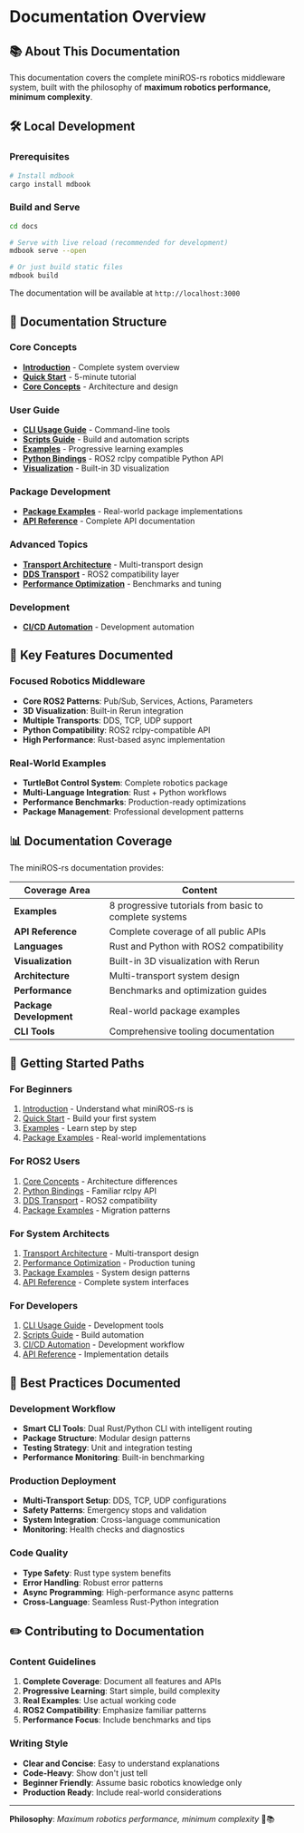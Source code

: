 # Documentation Overview

## 📚 About This Documentation

This documentation covers the complete miniROS-rs robotics middleware system, built with the philosophy of **maximum robotics performance, minimum complexity**.

## 🛠️ Local Development

### Prerequisites
```bash
# Install mdbook
cargo install mdbook
```

### Build and Serve
```bash
cd docs

# Serve with live reload (recommended for development)
mdbook serve --open

# Or just build static files
mdbook build
```

The documentation will be available at `http://localhost:3000`

## 📁 Documentation Structure

### **Core Concepts**
- **[Introduction](./introduction.md)** - Complete system overview
- **[Quick Start](./quick-start.md)** - 5-minute tutorial
- **[Core Concepts](./concepts.md)** - Architecture and design

### **User Guide**
- **[CLI Usage Guide](./cli-guide.md)** - Command-line tools
- **[Scripts Guide](./scripts-guide.md)** - Build and automation scripts
- **[Examples](./examples.md)** - Progressive learning examples
- **[Python Bindings](./python-bindings.md)** - ROS2 rclpy compatible Python API
- **[Visualization](./visualization.md)** - Built-in 3D visualization

### **Package Development**
- **[Package Examples](./package-examples.md)** - Real-world package implementations
- **[API Reference](./api.md)** - Complete API documentation

### **Advanced Topics**
- **[Transport Architecture](./transport-architecture.md)** - Multi-transport design
- **[DDS Transport](./dds-transport.md)** - ROS2 compatibility layer
- **[Performance Optimization](./performance.md)** - Benchmarks and tuning

### **Development**
- **[CI/CD Automation](./cicd.md)** - Development automation

## 🎯 Key Features Documented

### **Focused Robotics Middleware**
- **Core ROS2 Patterns**: Pub/Sub, Services, Actions, Parameters
- **3D Visualization**: Built-in Rerun integration
- **Multiple Transports**: DDS, TCP, UDP support
- **Python Compatibility**: ROS2 rclpy-compatible API
- **High Performance**: Rust-based async implementation

### **Real-World Examples**
- **TurtleBot Control System**: Complete robotics package
- **Multi-Language Integration**: Rust + Python workflows
- **Performance Benchmarks**: Production-ready optimizations
- **Package Management**: Professional development patterns

## 📊 Documentation Coverage

The miniROS-rs documentation provides:

| Coverage Area | Content |
|---------------|---------|
| **Examples** | 8 progressive tutorials from basic to complete systems |
| **API Reference** | Complete coverage of all public APIs |
| **Languages** | Rust and Python with ROS2 compatibility |
| **Visualization** | Built-in 3D visualization with Rerun |
| **Architecture** | Multi-transport system design |
| **Performance** | Benchmarks and optimization guides |
| **Package Development** | Real-world package examples |
| **CLI Tools** | Comprehensive tooling documentation |

## 🚀 Getting Started Paths

### **For Beginners**
1. [Introduction](./introduction.md) - Understand what miniROS-rs is
2. [Quick Start](./quick-start.md) - Build your first system
3. [Examples](./examples.md) - Learn step by step
4. [Package Examples](./package-examples.md) - Real-world implementations

### **For ROS2 Users**
1. [Core Concepts](./concepts.md) - Architecture differences
2. [Python Bindings](./python-bindings.md) - Familiar rclpy API
3. [DDS Transport](./dds-transport.md) - ROS2 compatibility
4. [Package Examples](./package-examples.md) - Migration patterns

### **For System Architects**
1. [Transport Architecture](./transport-architecture.md) - Multi-transport design
2. [Performance Optimization](./performance.md) - Production tuning
3. [Package Examples](./package-examples.md) - System design patterns
4. [API Reference](./api.md) - Complete system interfaces

### **For Developers**
1. [CLI Usage Guide](./cli-guide.md) - Development tools
2. [Scripts Guide](./scripts-guide.md) - Build automation
3. [CI/CD Automation](./cicd.md) - Development workflow
4. [API Reference](./api.md) - Implementation details

## 🎯 Best Practices Documented

### **Development Workflow**
- **Smart CLI Tools**: Dual Rust/Python CLI with intelligent routing
- **Package Structure**: Modular design patterns
- **Testing Strategy**: Unit and integration testing
- **Performance Monitoring**: Built-in benchmarking

### **Production Deployment**
- **Multi-Transport Setup**: DDS, TCP, UDP configurations
- **Safety Patterns**: Emergency stops and validation
- **System Integration**: Cross-language communication
- **Monitoring**: Health checks and diagnostics

### **Code Quality**
- **Type Safety**: Rust type system benefits
- **Error Handling**: Robust error patterns
- **Async Programming**: High-performance async patterns
- **Cross-Language**: Seamless Rust-Python integration

## ✏️ Contributing to Documentation

### Content Guidelines
1. **Complete Coverage**: Document all features and APIs
2. **Progressive Learning**: Start simple, build complexity
3. **Real Examples**: Use actual working code
4. **ROS2 Compatibility**: Emphasize familiar patterns
5. **Performance Focus**: Include benchmarks and tips

### Writing Style
- **Clear and Concise**: Easy to understand explanations
- **Code-Heavy**: Show don't just tell
- **Beginner Friendly**: Assume basic robotics knowledge only
- **Production Ready**: Include real-world considerations

---

**Philosophy**: *Maximum robotics performance, minimum complexity* 🤖📚 